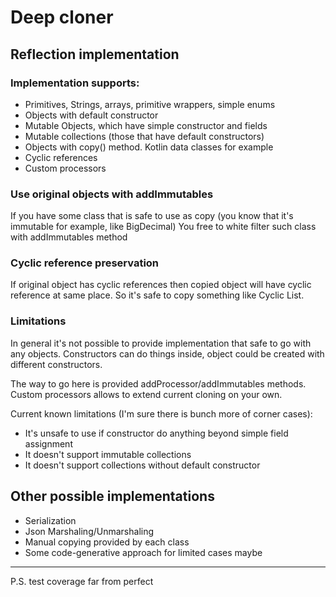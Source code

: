 # Deep cloner

## Reflection implementation
### Implementation supports:
* Primitives, Strings, arrays, primitive wrappers, simple enums
* Objects with default constructor
* Mutable Objects, which have simple constructor and fields
* Mutable collections (those that have default constructors)
* Objects with copy() method. Kotlin data classes for example
* Cyclic references
* Custom processors

### Use original objects with addImmutables
If you have some class that is safe to use
as copy (you know that it's immutable for example, like BigDecimal)
You free to white filter such class with addImmutables method

### Cyclic reference preservation
If original object has cyclic references 
then copied object will have cyclic reference at same place.
So it's safe to copy something like Cyclic List.

### Limitations
In general it's not possible to provide
implementation that safe to go with any objects.
Constructors can do things inside, object could be 
created with different constructors.

The way to go here is provided addProcessor/addImmutables methods.
Custom processors allows to extend current cloning on your own. 

Current known limitations (I'm sure there is bunch more of corner cases):
* It's unsafe to use if constructor do anything beyond simple field assignment
* It doesn't support immutable collections
* It doesn't support collections without default constructor

## Other possible implementations
* Serialization
* Json Marshaling/Unmarshaling
* Manual copying provided by each class
* Some code-generative approach for limited cases maybe

---
P.S. test coverage far from perfect